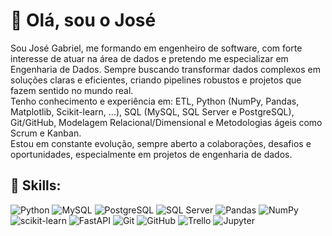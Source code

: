 # 👋 Olá, sou o José

Sou José Gabriel, me formando em engenheiro de software, com forte interesse de atuar na área de dados e pretendo me especializar em Engenharia de Dados. Sempre buscando transformar dados complexos em soluções claras e eficientes, criando pipelines robustos e projetos que fazem sentido no mundo real.<br>Tenho conhecimento e experiência em: ETL, Python (NumPy, Pandas, Matplotlib, Scikit-learn, ...), SQL (MySQL, SQL Server e PostgreSQL), Git/GitHub, Modelagem Relacional/Dimensional e Metodologias ágeis como Scrum e Kanban.<br>Estou em constante evolução, sempre aberto a colaborações, desafios e oportunidades, especialmente em projetos de engenharia de dados.

## 🚀 Skills:

![Python](https://img.shields.io/badge/Python-3670A0?style=for-the-badge&logo=python&logoColor=ffdd54) 
![MySQL](https://img.shields.io/badge/MySQL-4479A1?style=for-the-badge&logo=mysql&logoColor=white) 
![PostgreSQL](https://img.shields.io/badge/PostgreSQL-316192?style=for-the-badge&logo=postgresql&logoColor=white) 
![SQL Server](https://img.shields.io/badge/Microsoft%20SQL%20Server-CC2927?style=for-the-badge&logo=microsoft%20sql%20server&logoColor=white) 
![Pandas](https://img.shields.io/badge/Pandas-150458?style=for-the-badge&logo=pandas&logoColor=white) 
![NumPy](https://img.shields.io/badge/NumPy-013243?style=for-the-badge&logo=numpy&logoColor=white) 
![scikit-learn](https://img.shields.io/badge/scikit--learn-F7931E?style=for-the-badge&logo=scikit-learn&logoColor=white) 
![FastAPI](https://img.shields.io/badge/FastAPI-005571?style=for-the-badge&logo=fastapi&logoColor=white) 
![Git](https://img.shields.io/badge/Git-F05033?style=for-the-badge&logo=git&logoColor=white) 
![GitHub](https://img.shields.io/badge/GitHub-121011?style=for-the-badge&logo=github&logoColor=white) 
![Trello](https://img.shields.io/badge/Trello-026AA7?style=for-the-badge&logo=trello&logoColor=white) 
![Jupyter](https://img.shields.io/badge/Jupyter-F37626?style=for-the-badge&logo=jupyter&logoColor=white)

<!-- Proudly created with GPRM ( https://gprm.itsvg.in ) -->
